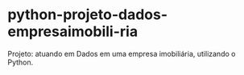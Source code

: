 # python-projeto-dados-empresaimobili-ria
Projeto: atuando em Dados em uma empresa imobiliária, utilizando o Python.
